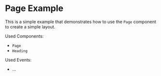# Page Example

This is a simple example that demonstrates how to use the `Page` component to create a simple layout.

Used Components:

- `Page`
- `Heading`

Used Events:

- ...
